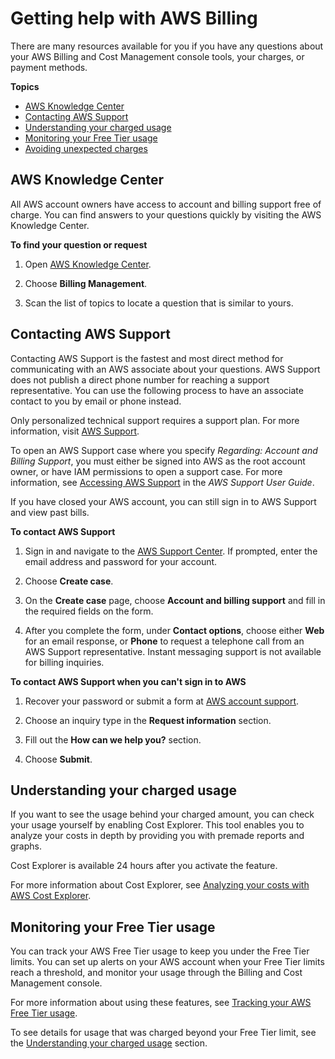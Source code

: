 # Getting help with AWS Billing<a name="billing-get-answers"></a>

There are many resources available for you if you have any questions about your AWS Billing and Cost Management console tools, your charges, or payment methods\.

**Topics**
+ [AWS Knowledge Center](#billing-support-KC)
+ [Contacting AWS Support](#billing-support)
+ [Understanding your charged usage](#billing-support-usage)
+ [Monitoring your Free Tier usage](#billing-support-Free)
+ [Avoiding unexpected charges](checklistforunwantedcharges.md)

## AWS Knowledge Center<a name="billing-support-KC"></a>

All AWS account owners have access to account and billing support free of charge\. You can find answers to your questions quickly by visiting the AWS Knowledge Center\.

**To find your question or request**

1. Open [AWS Knowledge Center](http://aws.amazon.com/premiumsupport/knowledge-center/)\.

1. Choose **Billing Management**\. 

1. Scan the list of topics to locate a question that is similar to yours\.

## Contacting AWS Support<a name="billing-support"></a>

Contacting AWS Support is the fastest and most direct method for communicating with an AWS associate about your questions\. AWS Support does not publish a direct phone number for reaching a support representative\. You can use the following process to have an associate contact to you by email or phone instead\.

Only personalized technical support requires a support plan\. For more information, visit [AWS Support](https://aws.amazon.com/premiumsupport/)\.

To open an AWS Support case where you specify *Regarding: Account and Billing Support*, you must either be signed into AWS as the root account owner, or have IAM permissions to open a support case\. For more information, see [Accessing AWS Support](https://docs.aws.amazon.com/awssupport/latest/user/getting-started.html#accessing-support) in the *AWS Support User Guide*\.

If you have closed your AWS account, you can still sign in to AWS Support and view past bills\.

**To contact AWS Support**

1. Sign in and navigate to the [AWS Support Center](http://aws.amazon.com/support)\. If prompted, enter the email address and password for your account\. 

1. Choose **Create case**\. 

1. On the **Create case** page, choose **Account and billing support** and fill in the required fields on the form\. 

1. After you complete the form, under **Contact options**, choose either **Web** for an email response, or **Phone** to request a telephone call from an AWS Support representative\. Instant messaging support is not available for billing inquiries\. 

**To contact AWS Support when you can't sign in to AWS**

1. Recover your password or submit a form at [AWS account support](https://support.aws.amazon.com/#/contacts/aws-account-support )\.

1. Choose an inquiry type in the **Request information** section\. 

1. Fill out the **How can we help you?** section\.

1. Choose **Submit**\.

## Understanding your charged usage<a name="billing-support-usage"></a>

If you want to see the usage behind your charged amount, you can check your usage yourself by enabling Cost Explorer\. This tool enables you to analyze your costs in depth by providing you with premade reports and graphs\.

Cost Explorer is available 24 hours after you activate the feature\.

For more information about Cost Explorer, see [Analyzing your costs with AWS Cost Explorer](https://docs.aws.amazon.com/cost-management/latest/userguide/ce-what-is.html)\.

## Monitoring your Free Tier usage<a name="billing-support-Free"></a>

You can track your AWS Free Tier usage to keep you under the Free Tier limits\. You can set up alerts on your AWS account when your Free Tier limits reach a threshold, and monitor your usage through the Billing and Cost Management console\.

For more information about using these features, see [Tracking your AWS Free Tier usage](tracking-free-tier-usage.md)\.

To see details for usage that was charged beyond your Free Tier limit, see the [Understanding your charged usage](#billing-support-usage) section\.
